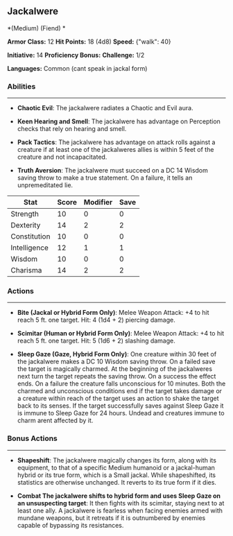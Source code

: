 ## Jackalwere
*(Medium) (Fiend) *

**Armor Class:** 12
**Hit Points:** 18 (4d8)
**Speed:** {"walk": 40}

**Initiative:** 14
**Proficiency Bonus:**
**Challenge:** 1/2

**Languages:** Common (cant speak in jackal form)

### Abilities
 --- 
- **Chaotic Evil**: The jackalwere radiates a Chaotic and Evil aura.

- **Keen Hearing and Smell**: The jackalwere has advantage on Perception checks that rely on hearing and smell.

- **Pack Tactics**: The jackalwere has advantage on attack rolls against a creature if at least one of the jackalweres allies is within 5 feet of the creature and not incapacitated.

- **Truth Aversion**: The jackalwere must succeed on a DC 14 Wisdom saving throw to make a true statement. On a failure, it tells an unpremeditated lie.



| Stat | Score | Modifier | Save |
| ---- | ---- | ---- | ---- |
| Strength | 10 | 0 | 0 |
| Dexterity | 14 | 2 | 2 |
| Constitution | 10 | 0 | 0 |
| Intelligence | 12 | 1 | 1 |
| Wisdom | 10 | 0 | 0 |
| Charisma | 14 | 2 | 2 |

### Actions
 --- 
- **Bite (Jackal or Hybrid Form Only)**: Melee Weapon Attack: +4 to hit  reach 5 ft.  one target. Hit: 4 (1d4 + 2) piercing damage.

- **Scimitar (Human or Hybrid Form Only)**: Melee Weapon Attack: +4 to hit  reach 5 ft.  one target. Hit: 5 (1d6 + 2) slashing damage.

- **Sleep Gaze (Gaze, Hybrid Form Only)**: One creature within 30 feet of the jackalwere makes a DC 10 Wisdom saving throw. On a failed save  the target is magically charmed. At the beginning of the jackalweres next turn  the target repeats the saving throw. On a success  the effect ends. On a failure  the creature falls unconscious for 10 minutes. Both the charmed and unconscious conditions end if the target takes damage or a creature within reach of the target uses an action to shake the target back to its senses. If the target successfully saves against Sleep Gaze  it is immune to Sleep Gaze for 24 hours. Undead and creatures immune to charm arent affected by it.

### Bonus Actions
 --- 
- **Shapeshift**: The jackalwere magically changes its form, along with its equipment, to that of a specific Medium humanoid or a jackal-human hybrid or its true form, which is a Small jackal. While shapeshifted, its statistics are otherwise unchanged. It reverts to its true form if it dies.

- **Combat The jackalwere shifts to hybrid form and uses Sleep Gaze on an unsuspecting target**: It then fights with its scimitar, staying next to at least one ally. A jackalwere is fearless when facing enemies armed with mundane weapons, but it retreats if it is outnumbered by enemies capable of bypassing its resistances.

